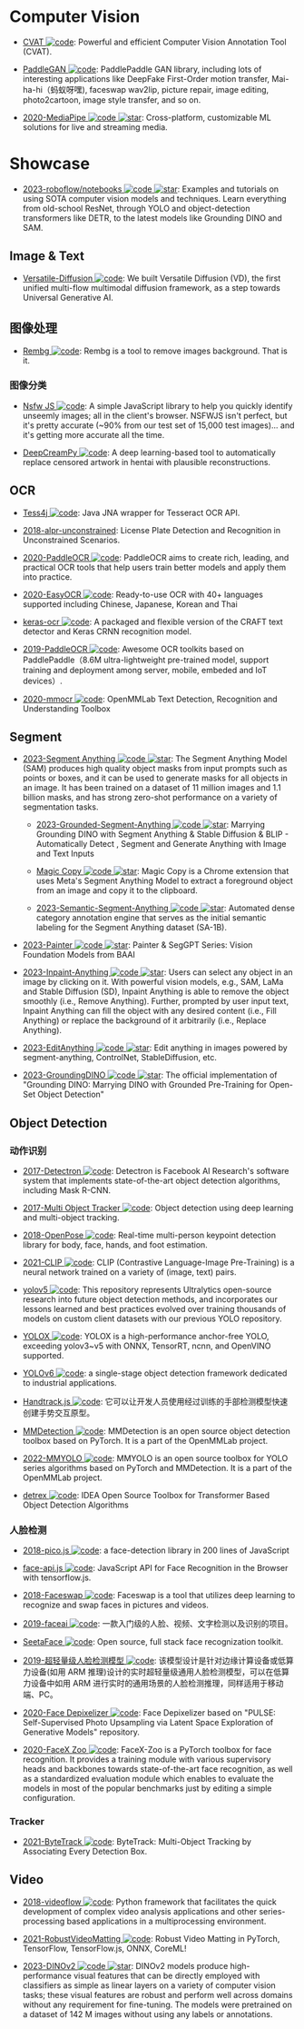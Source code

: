 # Computer Vision

- [CVAT ![code](https://ng-tech.icu/assets/code.svg)](https://github.com/opencv/cvat): Powerful and efficient Computer Vision Annotation Tool (CVAT).

- [PaddleGAN ![code](https://ng-tech.icu/assets/code.svg)](https://github.com/PaddlePaddle/PaddleGAN): PaddlePaddle GAN library, including lots of interesting applications like DeepFake First-Order motion transfer, Mai-ha-hi（蚂蚁呀嘿), faceswap wav2lip, picture repair, image editing, photo2cartoon, image style transfer, and so on.

- [2020-MediaPipe ![code](https://ng-tech.icu/assets/code.svg) ![star](https://img.shields.io/github/stars/google/mediapipe)](https://github.com/google/mediapipe): Cross-platform, customizable ML solutions for live and streaming media.

# Showcase

- [2023-roboflow/notebooks ![code](https://ng-tech.icu/assets/code.svg) ![star](https://img.shields.io/github/stars/roboflow/notebooks)](https://github.com/roboflow/notebooks): Examples and tutorials on using SOTA computer vision models and techniques. Learn everything from old-school ResNet, through YOLO and object-detection transformers like DETR, to the latest models like Grounding DINO and SAM.

## Image & Text

- [Versatile-Diffusion ![code](https://ng-tech.icu/assets/code.svg)](https://github.com/SHI-Labs/Versatile-Diffusion): We built Versatile Diffusion (VD), the first unified multi-flow multimodal diffusion framework, as a step towards Universal Generative AI.

## 图像处理

- [Rembg ![code](https://ng-tech.icu/assets/code.svg)](https://github.com/danielgatis/rembg): Rembg is a tool to remove images background. That is it.

### 图像分类

- [Nsfw JS ![code](https://ng-tech.icu/assets/code.svg)](https://github.com/infinitered/nsfwjs): A simple JavaScript library to help you quickly identify unseemly images; all in the client's browser. NSFWJS isn't perfect, but it's pretty accurate (~90% from our test set of 15,000 test images)... and it's getting more accurate all the time.

- [DeepCreamPy ![code](https://ng-tech.icu/assets/code.svg)](https://github.com/deeppomf/DeepCreamPy): A deep learning-based tool to automatically replace censored artwork in hentai with plausible reconstructions.

## OCR

- [Tess4j ![code](https://ng-tech.icu/assets/code.svg)](https://github.com/nguyenq/tess4j): Java JNA wrapper for Tesseract OCR API.

- [2018-alpr-unconstrained](https://github.com/sergiomsilva/alpr-unconstrained): License Plate Detection and Recognition in Unconstrained Scenarios.

- [2020-PaddleOCR ![code](https://ng-tech.icu/assets/code.svg)](https://github.com/PaddlePaddle/PaddleOCR): PaddleOCR aims to create rich, leading, and practical OCR tools that help users train better models and apply them into practice.

- [2020-EasyOCR ![code](https://ng-tech.icu/assets/code.svg)](https://github.com/JaidedAI/EasyOCR): Ready-to-use OCR with 40+ languages supported including Chinese, Japanese, Korean and Thai

- [keras-ocr ![code](https://ng-tech.icu/assets/code.svg)](https://github.com/faustomorales/keras-ocr): A packaged and flexible version of the CRAFT text detector and Keras CRNN recognition model.

- [2019-PaddleOCR ![code](https://ng-tech.icu/assets/code.svg)](https://github.com/PaddlePaddle/PaddleOCR): Awesome OCR toolkits based on PaddlePaddle（8.6M ultra-lightweight pre-trained model, support training and deployment among server, mobile, embeded and IoT devices）.

- [2020-mmocr ![code](https://ng-tech.icu/assets/code.svg)](https://github.com/open-mmlab/mmocr): OpenMMLab Text Detection, Recognition and Understanding Toolbox

## Segment

- [2023-Segment Anything ![code](https://ng-tech.icu/assets/code.svg) ![star](https://img.shields.io/github/stars/facebookresearch/segment-anything)](https://github.com/facebookresearch/segment-anything): The Segment Anything Model (SAM) produces high quality object masks from input prompts such as points or boxes, and it can be used to generate masks for all objects in an image. It has been trained on a dataset of 11 million images and 1.1 billion masks, and has strong zero-shot performance on a variety of segmentation tasks.

  - [2023-Grounded-Segment-Anything ![code](https://ng-tech.icu/assets/code.svg) ![star](https://img.shields.io/github/stars/IDEA-Research/Grounded-Segment-Anything)](https://github.com/IDEA-Research/Grounded-Segment-Anything): Marrying Grounding DINO with Segment Anything & Stable Diffusion & BLIP - Automatically Detect , Segment and Generate Anything with Image and Text Inputs

  - [Magic Copy ![code](https://ng-tech.icu/assets/code.svg) ![star](https://img.shields.io/github/stars/kevmo314/magic-copy)](https://github.com/kevmo314/magic-copy): Magic Copy is a Chrome extension that uses Meta's Segment Anything Model to extract a foreground object from an image and copy it to the clipboard.

  - [2023-Semantic-Segment-Anything ![code](https://ng-tech.icu/assets/code.svg) ![star](https://img.shields.io/github/stars/fudan-zvg/Semantic-Segment-Anything)](https://github.com/fudan-zvg/Semantic-Segment-Anything): Automated dense category annotation engine that serves as the initial semantic labeling for the Segment Anything dataset (SA-1B).

- [2023-Painter ![code](https://ng-tech.icu/assets/code.svg) ![star](https://img.shields.io/github/stars/baaivision/Painter)](https://github.com/baaivision/Painter): Painter & SegGPT Series: Vision Foundation Models from BAAI

- [2023-Inpaint-Anything ![code](https://ng-tech.icu/assets/code.svg) ![star](https://img.shields.io/github/stars/geekyutao/Inpaint-Anything)](https://github.com/geekyutao/Inpaint-Anything): Users can select any object in an image by clicking on it. With powerful vision models, e.g., SAM, LaMa and Stable Diffusion (SD), Inpaint Anything is able to remove the object smoothly (i.e., Remove Anything). Further, prompted by user input text, Inpaint Anything can fill the object with any desired content (i.e., Fill Anything) or replace the background of it arbitrarily (i.e., Replace Anything).

- [2023-EditAnything ![code](https://ng-tech.icu/assets/code.svg) ![star](https://img.shields.io/github/stars/sail-sg/EditAnything)](https://github.com/sail-sg/EditAnything): Edit anything in images powered by segment-anything, ControlNet, StableDiffusion, etc.

- [2023-GroundingDINO ![code](https://ng-tech.icu/assets/code.svg) ![star](https://img.shields.io/github/stars/IDEA-Research/GroundingDINO)](https://github.com/IDEA-Research/GroundingDINO): The official implementation of "Grounding DINO: Marrying DINO with Grounded Pre-Training for Open-Set Object Detection"

## Object Detection

### 动作识别

- [2017-Detectron ![code](https://ng-tech.icu/assets/code.svg)](https://github.com/facebookresearch/Detectron): Detectron is Facebook AI Research's software system that implements state-of-the-art object detection algorithms, including Mask R-CNN.

- [2017-Multi Object Tracker ![code](https://ng-tech.icu/assets/code.svg)](https://github.com/adipandas/multi-object-tracker): Object detection using deep learning and multi-object tracking.

- [2018-OpenPose ![code](https://ng-tech.icu/assets/code.svg)](https://github.com/CMU-Perceptual-Computing-Lab/openpose): Real-time multi-person keypoint detection library for body, face, hands, and foot estimation.

- [2021-CLIP ![code](https://ng-tech.icu/assets/code.svg)](https://github.com/openai/CLIP): CLIP (Contrastive Language-Image Pre-Training) is a neural network trained on a variety of (image, text) pairs.

- [yolov5 ![code](https://ng-tech.icu/assets/code.svg)](https://github.com/ultralytics/yolov5): This repository represents Ultralytics open-source research into future object detection methods, and incorporates our lessons learned and best practices evolved over training thousands of models on custom client datasets with our previous YOLO repository.

- [YOLOX ![code](https://ng-tech.icu/assets/code.svg)](https://github.com/Megvii-BaseDetection/YOLOX): YOLOX is a high-performance anchor-free YOLO, exceeding yolov3~v5 with ONNX, TensorRT, ncnn, and OpenVINO supported.

- [YOLOv6 ![code](https://ng-tech.icu/assets/code.svg)](https://github.com/meituan/YOLOv6): a single-stage object detection framework dedicated to industrial applications.

- [Handtrack.js ![code](https://ng-tech.icu/assets/code.svg)](https://victordibia.github.io/handtrack.js/#/): 它可以让开发人员使用经过训练的手部检测模型快速创建手势交互原型。

- [MMDetection ![code](https://ng-tech.icu/assets/code.svg)](https://github.com/open-mmlab/mmdetection): MMDetection is an open source object detection toolbox based on PyTorch. It is a part of the OpenMMLab project.

- [2022-MMYOLO ![code](https://ng-tech.icu/assets/code.svg)](https://github.com/open-mmlab/mmyolo): MMYOLO is an open source toolbox for YOLO series algorithms based on PyTorch and MMDetection. It is a part of the OpenMMLab project.

- [detrex ![code](https://ng-tech.icu/assets/code.svg)](https://github.com/IDEA-Research/detrex): IDEA Open Source Toolbox for Transformer Based Object Detection Algorithms

### 人脸检测

- [2018-pico.js ![code](https://ng-tech.icu/assets/code.svg)](https://github.com/tehnokv/picojs): a face-detection library in 200 lines of JavaScript

- [face-api.js ![code](https://ng-tech.icu/assets/code.svg)](): JavaScript API for Face Recognition in the Browser with tensorflow.js.

- [2018-Faceswap ![code](https://ng-tech.icu/assets/code.svg)](https://github.com/deepfakes/faceswap): Faceswap is a tool that utilizes deep learning to recognize and swap faces in pictures and videos.

- [2019-faceai ![code](https://ng-tech.icu/assets/code.svg)](https://github.com/vipstone/faceai): 一款入门级的人脸、视频、文字检测以及识别的项目。

- [SeetaFace ![code](https://ng-tech.icu/assets/code.svg)](https://github.com/seetafaceengine/SeetaFace2): Open source, full stack face recognization toolkit.

- [2019-超轻量级人脸检测模型 ![code](https://ng-tech.icu/assets/code.svg)](https://github.com/Linzaer/Ultra-Light-Fast-Generic-Face-Detector-1MB): 该模型设计是针对边缘计算设备或低算力设备(如用 ARM 推理)设计的实时超轻量级通用人脸检测模型，可以在低算力设备中如用 ARM 进行实时的通用场景的人脸检测推理，同样适用于移动端、PC。

- [2020-Face Depixelizer ![code](https://ng-tech.icu/assets/code.svg)](https://github.com/tg-bomze/Face-Depixelizer): Face Depixelizer based on "PULSE: Self-Supervised Photo Upsampling via Latent Space Exploration of Generative Models" repository.

- [2020-FaceX Zoo ![code](https://ng-tech.icu/assets/code.svg)](https://github.com/JDAI-CV/FaceX-Zoo): FaceX-Zoo is a PyTorch toolbox for face recognition. It provides a training module with various supervisory heads and backbones towards state-of-the-art face recognition, as well as a standardized evaluation module which enables to evaluate the models in most of the popular benchmarks just by editing a simple configuration.

### Tracker

- [2021-ByteTrack ![code](https://ng-tech.icu/assets/code.svg)](https://github.com/ifzhang/ByteTrack): ByteTrack: Multi-Object Tracking by Associating Every Detection Box.

## Video

- [2018-videoflow ![code](https://ng-tech.icu/assets/code.svg)](https://github.com/videoflow/videoflow): Python framework that facilitates the quick development of complex video analysis applications and other series-processing based applications in a multiprocessing environment.

- [2021-RobustVideoMatting ![code](https://ng-tech.icu/assets/code.svg)](https://github.com/PeterL1n/RobustVideoMatting): Robust Video Matting in PyTorch, TensorFlow, TensorFlow.js, ONNX, CoreML!

- [2023-DINOv2 ![code](https://ng-tech.icu/assets/code.svg) ![star](https://img.shields.io/github/stars/facebookresearch/dinov2)](https://github.com/facebookresearch/dinov2): DINOv2 models produce high-performance visual features that can be directly employed with classifiers as simple as linear layers on a variety of computer vision tasks; these visual features are robust and perform well across domains without any requirement for fine-tuning. The models were pretrained on a dataset of 142 M images without using any labels or annotations.
